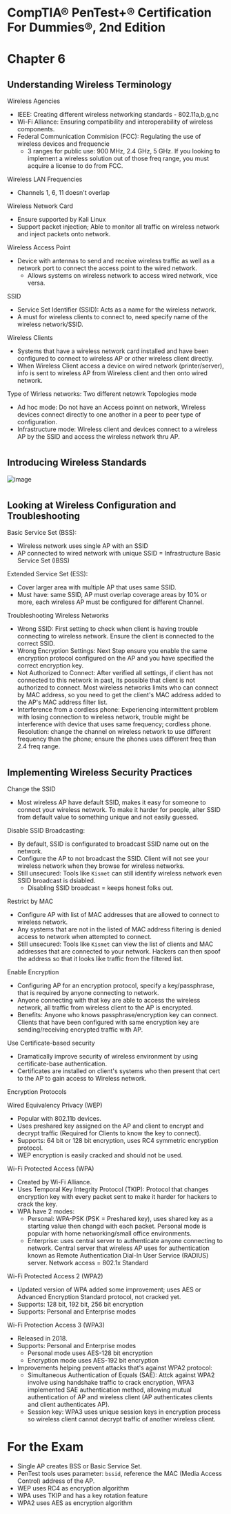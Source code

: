 # CompTIA® PenTest+® Certification For Dummies®, 2nd Edition

# Chapter 6

## Understanding Wireless Terminology

Wireless Agencies

- IEEE: Creating different wireless networking standards - 802.11a,b,g,nc
- Wi-Fi Alliance: Ensuring compatibility and interoperability of wireless components.
- Federal Communication Commision (FCC): Regulating the use of wireless devices and frequencie
  - 3 ranges for public use: 900 MHz, 2.4 GHz, 5 GHz. If you looking to implement a wireless solution out of those freq range, you must acquire a license to do from FCC.

Wireless LAN Frequencies

- Channels 1, 6, 11 doesn't overlap 

Wireless Network Card

- Ensure supported by Kali Linux
- Support packet injection; Able to monitor all traffic on wireless network and inject packets onto network.

Wireless Access Point

- Device with antennas to send and receive wireless traffic as well as a network port to connect the access point to the wired network.
  - Allows systems on wireless network to access wired network, vice versa.
 
SSID

- Service Set Identifier (SSID): Acts as a name for the wireless network.
- A must for wireless clients to connect to, need specify name of the wireless network/SSID.

Wireless Clients

- Systems that have a wireless network card installed and have been configured to connect to wireless AP or other wireless client directly.
- When Wireless Client access a device on wired network (printer/server), info is sent to wireless AP from Wireless client and then onto wired network.

Type of Wirless networks: Two different netowrk Topologies mode

- Ad hoc mode: Do not have an Access poinnt on network, Wireless devices connect directly to one another in a peer to peer type of configuration.
- Infrastructure mode: Wireless client and devices connect to a wireless AP by the SSID and access the wireless network thru AP.

#

## Introducing Wireless Standards

![image](https://github.com/user-attachments/assets/84e46515-01bf-4ffa-8718-56960ff140ce)

#

## Looking at Wireless Configuration and Troubleshooting

Basic Service Set (BSS): 
- Wireless network uses single AP with an SSID
- AP connected to wired network with unique SSID = Infrastructure Basic Service Set (IBSS)

Extended Service Set (ESS):
- Cover larger area with multiple AP that uses same SSID.
- Must have: same SSID, AP must overlap coverage areas by 10% or more, each wireless AP must be configured for different Channel. 


Troubleshooting Wireless Networks 

- Wrong SSID: First setting to check when client is having trouble connecting to wireless network. Ensure the client is connected to the correct SSID.
- Wrong Encryption Settings: Next Step ensure you enable the same encryption protocol configured on the AP and you have specified the correct encryption key.
- Not Authorized to Connect: After verified all settings, if client has not connected to this network in past, its possible that client is not authorized to connect. Most wireless networks limits who can connect by MAC address, so you need to get the client's MAC address added to the AP's MAC address filter list.
- Interference from a cordless phone: Experiencing intermittent problem with losing connection to wireless network, trouble might be interference with device that uses same frequency; cordless phone. Resolution: change the channel on wireless network to use different frequency than the phone; ensure the phones uses different freq than 2.4 freq range.

#

## Implementing Wireless Security Practices

Change the SSID
- Most wireless AP have default SSID, makes it easy for someone to connect your wireless network. To make it harder for people, alter SSID from default value to something unique and not easily guessed.

Disable SSID Broadcasting:
- By default, SSID is configurated to broadcast SSID name out on the network.
- Configure the AP to not broadcast the SSID. Client will not see your wireless network when they browse for wireless networks.
- Still unsecured: Tools like `Kismet` can still identify wireless network even SSID broadcast is dsiabled.
  - Disabling SSID broadcast = keeps honest folks out.
 
Restrict by MAC
- Configure AP with list of MAC addresses that are allowed to connect to wireless network.
- Any systems that are not in the listed of MAC address filtering is denied access to network when attempted to connect.
- Still unsecured: Tools like `Kismet` can view the list of clients and MAC addresses that are connected to your network. Hackers can then spoof the address so that it looks like traffic from the filtered list.

Enable Encryption
- Configuring AP for an encryption protocol, specify a key/passphrase, that is required by anyone connecting to network.
- Anyone connecting with that key are able to access the wireless network, all traffic from wireless client to the AP is encrypted.
- Benefits: Anyone who knows passphrase/encryption key can connect. Clients that have been configured with same encryption key are sending/receiving encrypted traffic with AP.

Use Certificate-based security
- Dramatically improve security of wireless environment by using certificate-base authentication.
- Certificates are installed on client's systems who then present that cert to the AP to gain access to Wireless network.

Encryption Protocols

Wired Equivalency Privacy (WEP)
- Popular with 802.11b devices.
- Uses preshared key assigned on the AP and client to encrypt and decrypt traffic (Required for Clients to know the key to connect).
- Supports: 64 bit or 128 bit encryption, uses RC4 symmetric encryption protocol.
- WEP encryption is easily cracked and should not be used.

Wi-Fi Protected Access (WPA)
- Created by Wi-Fi Alliance.
- Uses Temporal Key Integrity Protocol (TKIP): Protocol that changes encryption key with every packet sent to make it harder for hackers to crack the key.
- WPA have 2 modes:
  - Personal: WPA-PSK (PSK = Preshared key), uses shared key as a starting value then changd with each packet. Personal mode is popular with home networking/small office environments.
  - Enterprise: uses central server to authenticate anyone connecting to network. Central server that wireless AP uses for authentication known as Remote Authentication Dial-In User Service (RADIUS) server. Network access = 802.1x Standard
 
Wi-Fi Protected Access 2 (WPA2)
- Updated version of WPA added some improvement; uses AES or Advanced Encryption Standard protocol, not cracked yet.
- Supports: 128 bit, 192 bit, 256 bit encryption
- Supports: Personal and Enterprise modes

Wi-Fi Protection Access 3 (WPA3)
- Released in 2018.
- Supports: Personal and Enterprise modes
  - Personal mode uses AES-128 bit encryption
  - Encryption mode uses AES-192 bit encryption
- Improvements helping prevent attacks that's against WPA2 protocol:
  - Simultaneous Authentication of Equals (SAE): Attck against WPA2 involve using handshake traffic to crack encryption, WPA3 implemented SAE authentication method, allowing mutual authentication of AP and wireless client (AP authenticates clients and client authenticates AP).
  - Session key: WPA3 uses unique session keys in encryption process so wireless client cannot decrypt traffic of another wireless client.

#

# For the Exam

- Single AP creates BSS or Basic Service Set.
- PenTest tools uses parameter: `bssid`, reference the MAC (Media Access Control) address of the AP.
- WEP uses RC4 as encryption algorithm
- WPA uses TKIP and has a key rotation feature
- WPA2 uses AES as encryption algorithm
